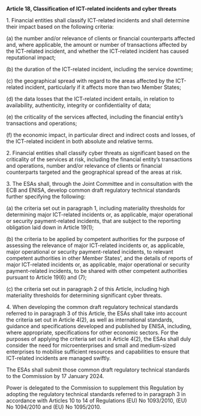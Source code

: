 **Article 18, Classification of ICT-related incidents and cyber threats**

  


1\. Financial entities shall classify ICT-related incidents and shall determine their impact based on the following criteria:

(a) the number and/or relevance of clients or financial counterparts affected and, where applicable, the amount or number of transactions affected by the ICT-related incident, and whether the ICT-related incident has caused reputational impact;

(b) the duration of the ICT-related incident, including the service downtime;

(c) the geographical spread with regard to the areas affected by the ICT-related incident, particularly if it affects more than two Member States;

(d) the data losses that the ICT-related incident entails, in relation to availability, authenticity, integrity or confidentiality of data;

(e) the criticality of the services affected, including the financial entity’s transactions and operations;

(f) the economic impact, in particular direct and indirect costs and losses, of the ICT-related incident in both absolute and relative terms.

  


2\. Financial entities shall classify cyber threats as significant based on the criticality of the services at risk, including the financial entity’s transactions and operations, number and/or relevance of clients or financial counterparts targeted and the geographical spread of the areas at risk.

  


3\. The ESAs shall, through the Joint Committee and in consultation with the ECB and ENISA, develop common draft regulatory technical standards further specifying the following:

(a) the criteria set out in paragraph 1, including materiality thresholds for determining major ICT-related incidents or, as applicable, major operational or security payment-related incidents, that are subject to the reporting obligation laid down in Article 19(1);

(b) the criteria to be applied by competent authorities for the purpose of assessing the relevance of major ICT-related incidents or, as applicable, major operational or security payment-related incidents, to relevant competent authorities in other Member States’, and the details of reports of major ICT-related incidents or, as applicable, major operational or security payment-related incidents, to be shared with other competent authorities pursuant to Article 19(6) and (7);

(c) the criteria set out in paragraph 2 of this Article, including high materiality thresholds for determining significant cyber threats.

  


4\. When developing the common draft regulatory technical standards referred to in paragraph 3 of this Article, the ESAs shall take into account the criteria set out in Article 4(2), as well as international standards, guidance and specifications developed and published by ENISA, including, where appropriate, specifications for other economic sectors. For the purposes of applying the criteria set out in Article 4(2), the ESAs shall duly consider the need for microenterprises and small and medium-sized enterprises to mobilise sufficient resources and capabilities to ensure that ICT-related incidents are managed swiftly.

The ESAs shall submit those common draft regulatory technical standards to the Commission by 17 January 2024.

Power is delegated to the Commission to supplement this Regulation by adopting the regulatory technical standards referred to in paragraph 3 in accordance with Articles 10 to 14 of Regulations (EU) No 1093/2010, (EU) No 1094/2010 and (EU) No 1095/2010.